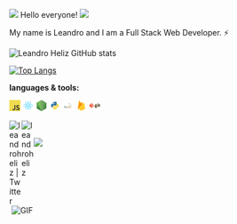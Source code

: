 <img src="https://media.giphy.com/media/hvRJCLFzcasrR4ia7z/giphy.gif" width="25px"> Hello everyone! <img src="https://media.giphy.com/media/hvRJCLFzcasrR4ia7z/giphy.gif" width="25px">

My name is Leandro and I am a Full Stack Web Developer. ⚡

  ![Leandro Heliz GitHub stats](https://github-readme-stats.vercel.app/api?username=leandroheliz&show_icons=true&theme=radical) 


[![Top Langs](https://github-readme-stats.vercel.app/api/top-langs/?username=leandroheliz&layout=compact)](https://github.com/leandroheliz/github-readme-stats)





**languages & tools:**  

<code><img height="20" src="https://raw.githubusercontent.com/github/explore/80688e429a7d4ef2fca1e82350fe8e3517d3494d/topics/javascript/javascript.png"></code>
<code><img height="20" src="https://raw.githubusercontent.com/github/explore/80688e429a7d4ef2fca1e82350fe8e3517d3494d/topics/react/react.png"></code>
<code><img height="20" src="https://raw.githubusercontent.com/github/explore/80688e429a7d4ef2fca1e82350fe8e3517d3494d/topics/nodejs/nodejs.png"></code>
<code><img height="20" src="https://raw.githubusercontent.com/github/explore/80688e429a7d4ef2fca1e82350fe8e3517d3494d/topics/python/python.png"></code>
<code><img height="20" src="https://raw.githubusercontent.com/github/explore/80688e429a7d4ef2fca1e82350fe8e3517d3494d/topics/mysql/mysql.png"></code>
<code><img height="20" src="https://raw.githubusercontent.com/github/explore/80688e429a7d4ef2fca1e82350fe8e3517d3494d/topics/firebase/firebase.png"></code>
<code><img height="20" src="https://raw.githubusercontent.com/github/explore/80688e429a7d4ef2fca1e82350fe8e3517d3494d/topics/git/git.png"></code>





<a href="https://twitter.com/leandroheliz">
  <img align="left" alt="leandroheliz | Twitter" width="22px" src="https://raw.githubusercontent.com/peterthehan/peterthehan/master/assets/twitter.svg" />
</a>
<a href="https://www.linkedin.com/in/leandroheliz/">
  <img align="left" alt="leandroheliz" width="22px" src="https://raw.githubusercontent.com/peterthehan/peterthehan/master/assets/linkedin.svg" />
</a>

<br>


![](https://visitor-badge.glitch.me/badge?page_id=leandroheliz.leandroheliz)




  <img align="right" alt="GIF" src="https://github.com/abhisheknaiidu/abhisheknaiidu/blob/master/code.gif?raw=true" width="500" height="320" />



